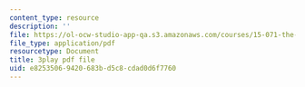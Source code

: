 ```yaml
---
content_type: resource
description: ''
file: https://ol-ocw-studio-app-qa.s3.amazonaws.com/courses/15-071-the-analytics-edge-spring-2017/e82535069420683bd5c8cdad0d6f7760_mw0jJm_3KXs.pdf
file_type: application/pdf
resourcetype: Document
title: 3play pdf file
uid: e8253506-9420-683b-d5c8-cdad0d6f7760
---
```

